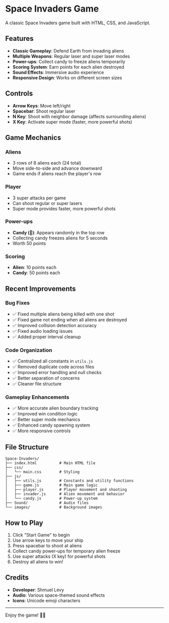 # Space Invaders Game

A classic Space Invaders game built with HTML, CSS, and JavaScript.

## Features

- **Classic Gameplay**: Defend Earth from invading aliens
- **Multiple Weapons**: Regular laser and super laser modes
- **Power-ups**: Collect candy to freeze aliens temporarily
- **Scoring System**: Earn points for each alien destroyed
- **Sound Effects**: Immersive audio experience
- **Responsive Design**: Works on different screen sizes

## Controls

- **Arrow Keys**: Move left/right
- **Spacebar**: Shoot regular laser
- **N Key**: Shoot with neighbor damage (affects surrounding aliens)
- **X Key**: Activate super mode (faster, more powerful shots)

## Game Mechanics

### Aliens
- 3 rows of 8 aliens each (24 total)
- Move side-to-side and advance downward
- Game ends if aliens reach the player's row

### Player
- 3 super attacks per game
- Can shoot regular or super lasers
- Super mode provides faster, more powerful shots

### Power-ups
- **Candy (🍬)**: Appears randomly in the top row
- Collecting candy freezes aliens for 5 seconds
- Worth 50 points

### Scoring
- **Alien**: 10 points each
- **Candy**: 50 points each

## Recent Improvements

### Bug Fixes
- ✅ Fixed multiple aliens being killed with one shot
- ✅ Fixed game not ending when all aliens are destroyed
- ✅ Improved collision detection accuracy
- ✅ Fixed audio loading issues
- ✅ Added proper interval cleanup

### Code Organization
- ✅ Centralized all constants in `utils.js`
- ✅ Removed duplicate code across files
- ✅ Improved error handling and null checks
- ✅ Better separation of concerns
- ✅ Cleaner file structure

### Gameplay Enhancements
- ✅ More accurate alien boundary tracking
- ✅ Improved win condition logic
- ✅ Better super mode mechanics
- ✅ Enhanced candy spawning system
- ✅ More responsive controls

## File Structure

```
Space-Invaders/
├── index.html          # Main HTML file
├── css/
│   └── main.css        # Styling
├── js/
│   ├── utils.js        # Constants and utility functions
│   ├── game.js         # Main game logic
│   ├── player.js       # Player movement and shooting
│   ├── invader.js      # Alien movement and behavior
│   └── candy.js        # Power-up system
├── Sound/              # Audio files
└── images/             # Background images
```

## How to Play

1. Click "Start Game" to begin
2. Use arrow keys to move your ship
3. Press spacebar to shoot at aliens
4. Collect candy power-ups for temporary alien freeze
5. Use super attacks (X key) for powerful shots
6. Destroy all aliens to win!

## Credits

- **Developer**: Shmuel Levy
- **Audio**: Various space-themed sound effects
- **Icons**: Unicode emoji characters

---

Enjoy the game! 👾🚀 
